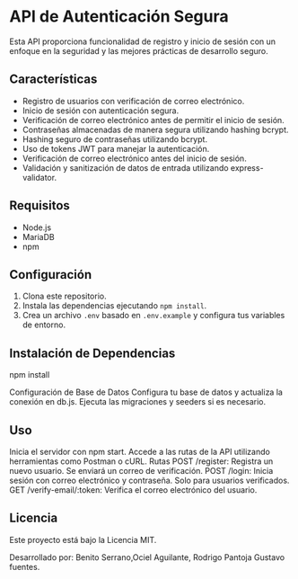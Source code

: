 # API de Autenticación Segura

Esta API proporciona funcionalidad de registro y inicio de sesión con un enfoque en la seguridad y las mejores prácticas de desarrollo seguro.

## Características

- Registro de usuarios con verificación de correo electrónico.
- Inicio de sesión con autenticación segura.
- Verificación de correo electrónico antes de permitir el inicio de sesión.
- Contraseñas almacenadas de manera segura utilizando hashing bcrypt.
- Hashing seguro de contraseñas utilizando bcrypt.
- Uso de tokens JWT para manejar la autenticación.
- Verificación de correo electrónico antes del inicio de sesión.
- Validación y sanitización de datos de entrada utilizando express-validator.
  
## Requisitos

- Node.js
- MariaDB
- npm

## Configuración

1. Clona este repositorio.
2. Instala las dependencias ejecutando `npm install`.
3. Crea un archivo `.env` basado en `.env.example` y configura tus variables de entorno.

## Instalación de Dependencias

npm install

Configuración de Base de Datos
Configura tu base de datos y actualiza la conexión en db.js.
Ejecuta las migraciones y seeders si es necesario.

## Uso

Inicia el servidor con npm start.
Accede a las rutas de la API utilizando herramientas como Postman o cURL.
Rutas
POST /register: Registra un nuevo usuario. Se enviará un correo de verificación.
POST /login: Inicia sesión con correo electrónico y contraseña. Solo para usuarios verificados.
GET /verify-email/:token: Verifica el correo electrónico del usuario.

## Licencia

Este proyecto está bajo la Licencia MIT.

Desarrollado por: Benito Serrano,Ociel Aguilante, Rodrigo Pantoja Gustavo fuentes.
